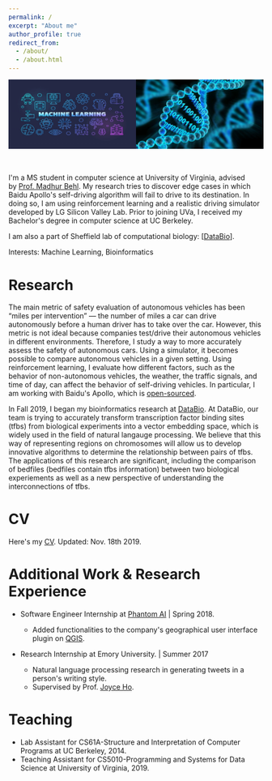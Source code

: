 ```yaml
---
permalink: /
excerpt: "About me"
author_profile: true
redirect_from: 
  - /about/
  - /about.html
---
```


<div class="">
	<img src="../images/imgonline-com-ua-twotoone-c4bj99oRJcohMRAt.jpg">

</div>
<p>
	<br />
</p>

I'm a MS student in computer science at University of Virginia, advised by [Prof. Madhur Behl](http://www.madhurbehl.com/). My research tries to discover edge cases in which Baidu Apollo's self-driving algorithm will fail to drive to its destination. In doing so, I am using reinforcement learning and a realistic driving simulator developed by LG Silicon Valley Lab. Prior to joining UVa, I received my Bachelor's degree in computer science at UC Berkeley.

I am also a part of Sheffield lab of computational biology: [[DataBio](http://databio.org/)].

Interests: Machine Learning, Bioinformatics

Research
======
The main metric of safety evaluation of autonomous vehicles has been “miles per intervention” — the number of miles a car can drive autonomously before a human driver has to take over the car. However, this metric is not ideal because companies test/drive their autonomous vehicles in different environments. Therefore, I study a way to more accurately assess the safety of autonomous cars. Using a simulator, it becomes possible to compare autonomous vehicles in a given setting. Using reinforcement learning, I evaluate how different factors, such as the behavior of non-autonomous vehicles, the weather, the traffic signals, and time of day, can affect the behavior of self-driving vehicles. In particular, I am working with Baidu's Apollo, which is [open-sourced](https://github.com/ApolloAuto/apollo).

In Fall 2019, I began my bioinformatics research at [DataBio](http://databio.org/). At DataBio, our team is trying to accurately transform transcription factor binding sites (tfbs) from biological experiments into a vector embedding space, which is widely used in the field of natural langauge processing. We believe that this way of representing regions on chromosomes will allow us to develop innovative algorithms to determine the relationship between pairs of tfbs. The applications of this research are significant, including the comparison of bedfiles (bedfiles contain tfbs information) between two biological experiements as well as a new perspective of understanding the interconnections of tfbs.  

CV
======
Here's my [CV](/hjc_resume.pdf).
Updated: Nov. 18th 2019.

Additional Work & Research Experience
======
* Software Engineer Internship at [Phantom AI](https://phantom.ai/) | Spring 2018.
	- Added functionalities to the company's geographical user interface plugin on [QGIS](https://qgis.org/en/site/).

* Research Internship at Emory University. | Summer 2017
	- Natural language processing research in generating tweets in a person's writing style.
	- Supervised by Prof. [Joyce Ho](https://joyceho.github.io/).

Teaching
======
* Lab Assistant for CS61A-Structure and Interpretation of Computer Programs at UC Berkeley, 2014.
* Teaching Assistant for CS5010-Programming and Systems for Data Science at University of Virginia, 2019.
